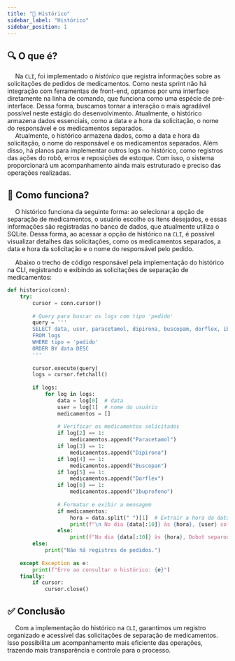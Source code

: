 ```yaml
---
title: "📝 Histórico"
sidebar_label: "Histórico"
sidebar_position: 1
---
```


## 🔍 O que é?

&emsp; Na `CLI`, foi implementado o *histórico* que registra informações sobre as solicitações de pedidos de medicamentos. Como nesta sprint não há integração com ferramentas de front-end, optamos por uma interface diretamente na linha de comando, que funciona como uma espécie de pré-interface. Dessa forma, buscamos tornar a interação o mais agradável possível neste estágio do desenvolvimento. Atualmente, o histórico armazena dados essenciais, como a data e a hora da solicitação, o nome do responsável e os medicamentos separados.   
&emsp; Atualmente, o histórico armazena dados, como a data e hora da solicitação, o nome do responsável e os medicamentos separados.  Além disso, há planos para implementar outros logs no histórico, como registros das ações do robô, erros e reposições de estoque. Com isso, o sistema proporcionará um acompanhamento ainda mais estruturado e preciso das operações realizadas.

## 🤔 Como funciona?

&emsp; O histórico funciona da seguinte forma: ao selecionar a opção de separação de medicamentos, o usuário escolhe os itens desejados, e essas informações são registradas no banco de dados, que atualmente utiliza o SQLite. Dessa forma, ao acessar a opção de histórico na `CLI`, é possível visualizar detalhes das solicitações, como os medicamentos separados, a data e hora da solicitação e o nome do responsável pelo pedido.

&emsp; Abaixo o trecho de código responsável pela implementação do histórico na CLI, registrando e exibindo as solicitações de separação de medicamentos:

```python
def historico(conn):
    try:
        cursor = conn.cursor()
        
        # Query para buscar os logs com tipo 'pedido'
        query = '''
        SELECT data, user, paracetamol, dipirona, buscopam, dorflex, ibuprofeno
        FROM logs
        WHERE tipo = 'pedido'
        ORDER BY data DESC
        '''
        
        cursor.execute(query)
        logs = cursor.fetchall()
        
        if logs:
            for log in logs:
                data = log[0]  # data
                user = log[1]  # nome do usuário
                medicamentos = []
                
                # Verificar os medicamentos solicitados
                if log[2] == 1:
                    medicamentos.append("Paracetamol")
                if log[3] == 1:
                    medicamentos.append("Dipirona")
                if log[4] == 1:
                    medicamentos.append("Buscopan")
                if log[5] == 1:
                    medicamentos.append("Dorflex")
                if log[6] == 1:
                    medicamentos.append("Ibuprofeno")
                
                # Formatar e exibir a mensagem
                if medicamentos:
                    hora = data.split(" ")[1]  # Extrair a hora da data
                    print(f"\n No dia {data[:10]} às {hora}, {user} solicitou a separação dos medicamentos: {', '.join(medicamentos)}.")
                else:
                    print(f"No dia {data[:10]} às {hora}, Dobot separou ...") #AJUSTAR AQUI!!!
        else:
            print("Não há registros de pedidos.")
            
    except Exception as e:
        print(f"Erro ao consultar o histórico: {e}")
    finally:
        if cursor:
            cursor.close()
```




## ✅ Conclusão

&emsp; Com a implementação do histórico na `CLI`, garantimos um registro organizado e acessível das solicitações de separação de medicamentos. Isso possibilita um acompanhamento mais eficiente das operações, trazendo mais transparência e controle para o processo.